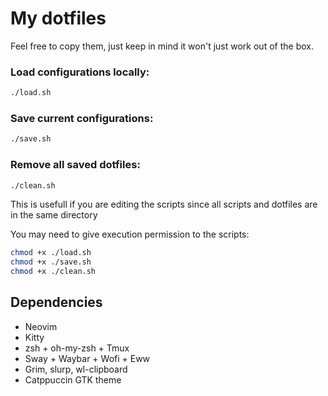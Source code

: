 # My dotfiles

Feel free to copy them, just keep in mind it won't just work out of the box.

### Load configurations locally:
```bash
./load.sh 
```

### Save current configurations:
```bash
./save.sh
```

### Remove all saved dotfiles:
```bash
./clean.sh
```
This is usefull if you are editing the scripts since all scripts and dotfiles are in the same directory

You may need to give execution permission to the scripts:
```bash
chmod +x ./load.sh
chmod +x ./save.sh
chmod +x ./clean.sh
```

## Dependencies

* Neovim
* Kitty
* zsh + oh-my-zsh + Tmux
* Sway + Waybar + Wofi + Eww
* Grim, slurp, wl-clipboard
* Catppuccin GTK theme
